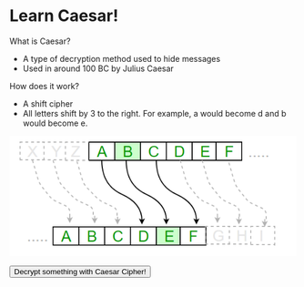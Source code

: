<h1>Learn Caesar!</h1>

What is Caesar?
- A type of decryption method used to hide messages
- Used in around 100 BC by Julius Caesar

How does it work?
- A shift cipher
- All letters shift by 3 to the right. For example, a would become d and b would become e.

![image](images/ceaserCipher.png)

<a href="{{ site.baseurl }}/caesar">
            <button class="btn btn-primary btn-lg">Decrypt something with Caesar Cipher!</button>
        </a>